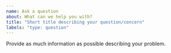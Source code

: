 ```yaml
---
name: Ask a question
about: What can we help you with?
title: "Short title describing your question/concern"
labels: "type: question"
---
```


Provide as much information as possible describing your problem.
